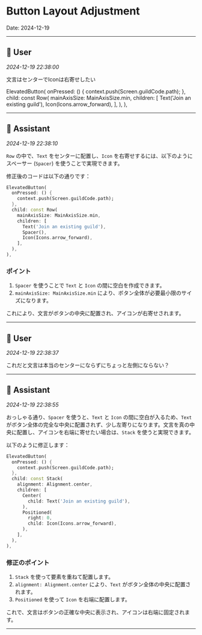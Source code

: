 # Button Layout Adjustment

Date: 2024-12-19

---

## 👤 User
*2024-12-19 22:38:00*

文言はセンターでIconは右寄せしたい

ElevatedButton(
                        onPressed: () {
                          context.push(Screen.guildCode.path);
                        },
                        child: const Row(
                          mainAxisSize: MainAxisSize.min,
                          children: [
                            Text('Join an existing guild'),
                            Icon(Icons.arrow_forward),
                          ],
                        ),
                      ),

---

## 🤖 Assistant
*2024-12-19 22:38:10*

`Row` の中で、`Text` をセンターに配置し、`Icon` を右寄せするには、以下のようにスペーサー (`Spacer`) を使うことで実現できます。

修正後のコードは以下の通りです：

```dart
ElevatedButton(
  onPressed: () {
    context.push(Screen.guildCode.path);
  },
  child: const Row(
    mainAxisSize: MainAxisSize.min,
    children: [
      Text('Join an existing guild'),
      Spacer(),
      Icon(Icons.arrow_forward),
    ],
  ),
),
```

### ポイント
1. `Spacer` を使うことで `Text` と `Icon` の間に空白を作成できます。
2. `mainAxisSize: MainAxisSize.min` により、ボタン全体が必要最小限のサイズになります。

これにより、文言がボタンの中央に配置され、アイコンが右寄せされます。

---

## 👤 User
*2024-12-19 22:38:37*

これだと文言は本当のセンターにならずにちょっと左側にならない？

---

## 🤖 Assistant
*2024-12-19 22:38:55*

おっしゃる通り、`Spacer` を使うと、`Text` と `Icon` の間に空白が入るため、`Text` がボタン全体の完全な中央に配置されず、少し左寄りになります。文言を真の中央に配置し、アイコンを右端に寄せたい場合は、`Stack` を使うと実現できます。

以下のように修正します：

```dart
ElevatedButton(
  onPressed: () {
    context.push(Screen.guildCode.path);
  },
  child: const Stack(
    alignment: Alignment.center,
    children: [
      Center(
        child: Text('Join an existing guild'),
      ),
      Positioned(
        right: 0,
        child: Icon(Icons.arrow_forward),
      ),
    ],
  ),
),
```

### 修正のポイント
1. `Stack` を使って要素を重ねて配置します。
2. `alignment: Alignment.center` により、`Text` がボタン全体の中央に配置されます。
3. `Positioned` を使って `Icon` を右端に配置します。

これで、文言はボタンの正確な中央に表示され、アイコンは右端に固定されます。

---

